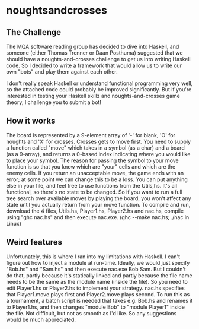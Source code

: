 # noughtsandcrosses

## The Challenge
 
The MQA software reading group has decided to dive into Haskell, and someone (either Thomas Trenner or Daan Posthuma) suggested that we should have a noughts-and-crosses challenge to get us into writing Haskell code. So I decided to write a framework that would allow us to write our own "bots" and play them against each other.
 
I don't really speak Haskell or understand functional programming very well, so the attached code could probably be improved significantly. But if you're interested in testing your Haskell skillz and noughts-and-crosses game theory, I challenge you to submit a bot!
 
## How it works
 
The board is represented by a 9-element array of '-' for blank, 'O' for noughts and 'X' for crosses.
Crosses gets to move first.
You need to supply a function called "move" which takes in a symbol (as a char) and a board (as a 9-array), and returns a 0-based index indicating where you would like to place your symbol.
The reason for passing the symbol to your move function is so that you know which are "your" cells and which are the enemy cells.
If you return an unacceptable move, the game ends with an error; at some point we can change this to be a loss.
You can put anything else in your file, and feel free to use functions from the Utils,hs. It's all functional, so there's no state to be changed. So if you want to run a full tree search over available moves by playing the board, you won't affect any state until you actually return from your move function.
To compile and run, download the 4 files, Utils.hs, Player1.hs, Player2.hs and nac.hs, compile using "ghc nac.hs" and then execute nac.exe. (ghc --make nac.hs; ./nac in Linux)

## Weird features

Unfortunately, this is where I ran into my limitations with Haskell. I can't figure out how to inject a module at run-time. Ideally, we would just specify "Bob.hs" and "Sam.hs" and then execute nac.exe Bob Sam. But I couldn't do that, partly because it's statically linked and partly because the file name needs to be the same as the module name (inside the file). So you need to edit Player1.hs or Player2.hs to implement your strategy. nac.hs specifies that Player1.move plays first and Player2.move plays second. To run this as a tournament, a batch script is needed that takes e.g. Bob.hs and renames it to Player1.hs, and then changes "module Bob" to "module Player1" inside the file. Not difficult, but not as smooth as I'd like. So any suggestions would be much appreciated.
